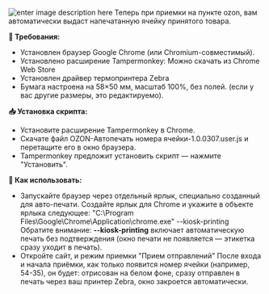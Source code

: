 
![enter image description here](https://i.postimg.cc/3wYs9ZK8/Frame-6.png)
Теперь при приемки на пункте ozon, вам автоматически выдаст напечатанную ячейку принятого товара. 

**🧰 Требования:**
- Установлен браузер Google Chrome (или Chromium-совместимый).
- Установлено расширение Tampermonkey: Можно скачать из Chrome Web Store
- Установлен драйвер термопринтера Zebra
- Бумага настроена на 58×50 мм, масштаб 100%, без полей. (если у вас другие размеры, это редактируемо).

**📥 Установка скрипта:**
- Установите расширение Tampermonkey в Chrome.
- Скачате файл OZON-Автопечать номера ячейки-1.0.0307.user.js и перетащите его в окно браузера.
- Tampermonkey предложит установить скрипт — нажмите "Установить".

**🧾 Как использовать:**
- Запускайте браузер через отдельный ярлык, специально созданный для авто-печати.
Создайте ярлык для Chrome и укажите в объекте ярлыка следующее:
"C:\Program Files\Google\Chrome\Application\chrome.exe" --kiosk-printing
Обратите внимание: **--kiosk-printing** включает автоматическую печать без подтверждения (окно печати не появляется — этикетка сразу уходит в печать).
- Откройте сайт, и режим приемки "Прием отправлений"
После входа и начала приёмки, как только появится номер ячейки (например, 54-35), он будет:
отрисован на белом фоне, сразу отправлен в печать через ваш принтер Zebra, окно закроется автоматически.
